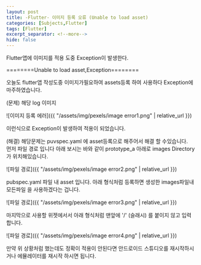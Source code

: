 ```yaml
---
layout: post
title: -Flutter- 이미지 등록 오류 (Unable to load asset)
categories: [Subjects,Flutter]
tags: [Flutter]
excerpt_separator: <!--more-->
hide: false
---
```

Flutter앱에 이미지를 적용 도중 Exception이 발생한다.  

========Unable to load asset,Exception========  

<!--more-->

오늘도 flutter앱 작성도중 이미지가필요하여 assets등록 하여 사용하다 Exception에 마주하였습니다.  

(문제) 해당 log 이미지  


![이미지 등록 에러]({{ "/assets/img/pexels/image error1.png" | relative_url }})  


이런식으로 Exception이 발생하여 적용이 되었습니다.




(해결)
해당문제는 puvspec.yaml 에 asset등록으로 해주어서 해결 할 수있습니다.  
먼저 파일 경로 입니다 아래 보시는 바와 같이 prototype_a 아래로 images Directory 가 위치해있습니다.  


![파일 경로]({{ "/assets/img/pexels/image error2.png" | relative_url }})  


pubspec.yaml 파일 내 asset 입니다. 아래 형식처럼 등록하면 생성한 images파일내 모든파일 을 사용하겠다는 겁니다.  


![파일 경로]({{ "/assets/img/pexels/image error3.png" | relative_url }})  



마지막으로 사용할 위젯에서서 아래 형식처럼 맨앞에 '/' (슬래시) 를 붙이지 않고 입력합니다.




![파일 경로]({{ "/assets/img/pexels/image error4.png" | relative_url }})  


만약 위 상황처럼 했는데도 정확이 적용이 안된다면 안드로이드 스튜디오를 재시작하시거나 에뮬레이터를 재시작 하시면 됩니다.
